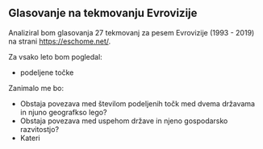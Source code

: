 ## Glasovanje na tekmovanju Evrovizije

Analiziral bom glasovanja 27 tekmovanj za pesem Evrovizije (1993 - 2019) na strani 
https://eschome.net/. 


Za vsako leto bom pogledal:
* podeljene točke 

Zanimalo me bo:
* Obstaja povezava med številom podeljenih točk med dvema državama in njuno geografkso lego?
* Obstaja povezava med uspehom države in njeno gospodarsko razvitostjo?
* Kateri 
